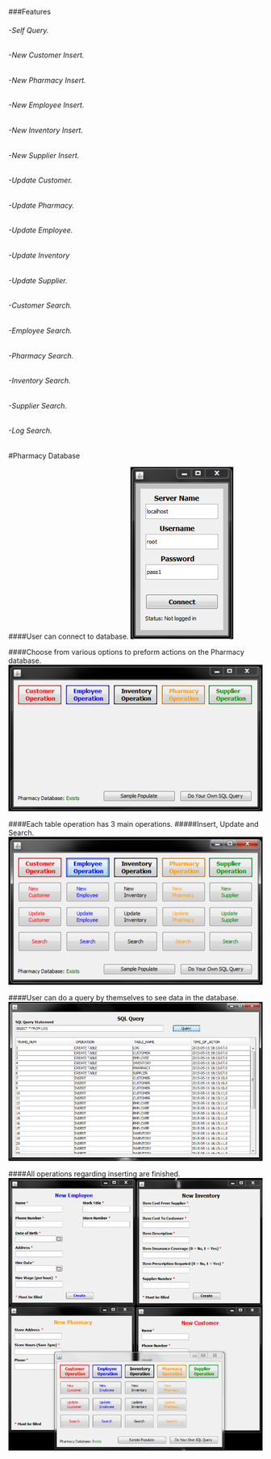 ###Features
######   -Self Query.
######   -New Customer Insert. 
######   -New Pharmacy Insert. 
######   -New Employee Insert. 
######   -New Inventory Insert. 
######   -New Supplier Insert.
######   -Update Customer. 
######   -Update Pharmacy. 
######   -Update Employee. 
######   -Update Inventory 
######   -Update Supplier.
######   -Customer Search.
######   -Employee Search. 
######   -Pharmacy Search. 
######   -Inventory Search. 
######   -Supplier Search.
######   -Log Search.

#Pharmacy Database

####User can connect to database.
![Alt text](https://github.com/InderPabla/PharmacyDatabase/blob/master/Pharmacy/Images/1.PNG "Optional Title"
)

####Choose from various options to preform actions on the Pharmacy database.
![Alt text](https://github.com/InderPabla/PharmacyDatabase/blob/master/Pharmacy/Images/2.PNG "Optional Title"
)

####Each table operation has 3 main operations.
#####Insert, Update and Search.
![Alt text](https://github.com/InderPabla/PharmacyDatabase/blob/master/Pharmacy/Images/3.PNG "Optional Title"
)

####User can do a query by themselves to see data in the database.
![Alt text](https://github.com/InderPabla/PharmacyDatabase/blob/master/Pharmacy/Images/4.PNG "Optional Title"
)

####All operations regarding inserting are finished.
![Alt text](https://github.com/InderPabla/PharmacyDatabase/blob/master/Pharmacy/Images/5.PNG "Optional Title"
)
